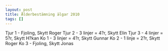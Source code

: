 ```yaml
---
layout: post
title: Ålderbestämning älgar 2010
tags: []
---
```

Tjur 1 - Fjoling, Skytt Roger Tjur 2 - 3 linjer = 4?r, Skytt Elin Tjur 3 - 4 linjer = 5?r, Skytt H?kan Ko 1 - 3 linjer = 4?r, Skytt Gunnar Ko 2 - 1 linje = 2?r, Skytt Roger Ko 3 - Fjoling, Skytt Jonas
